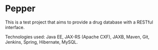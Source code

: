Pepper
======

This is a test project that aims to provide a drug database with a RESTful
interface.

Technologies used: Java EE, JAX-RS (Apache CXF), JAXB, Maven, Git, Jenkins,
Spring, Hibernate, MySQL.
